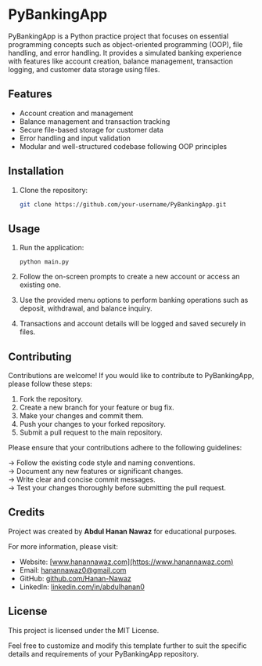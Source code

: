 # PyBankingApp

PyBankingApp is a Python practice project that focuses on essential programming concepts such as object-oriented programming (OOP), file handling, and error handling. It provides a simulated banking experience with features like account creation, balance management, transaction logging, and customer data storage using files.

## Features

- Account creation and management
- Balance management and transaction tracking
- Secure file-based storage for customer data
- Error handling and input validation
- Modular and well-structured codebase following OOP principles

## Installation

1. Clone the repository:

   ```bash
   git clone https://github.com/your-username/PyBankingApp.git

## Usage

1. Run the application:

   `python main.py`

3. Follow the on-screen prompts to create a new account or access an existing one.

4. Use the provided menu options to perform banking operations such as deposit, withdrawal, and balance inquiry.

5. Transactions and account details will be logged and saved securely in files.

## Contributing

Contributions are welcome! If you would like to contribute to PyBankingApp, please follow these steps:

1. Fork the repository.
2. Create a new branch for your feature or bug fix.
3. Make your changes and commit them.
4. Push your changes to your forked repository.
5. Submit a pull request to the main repository.
   
Please ensure that your contributions adhere to the following guidelines:

-> Follow the existing code style and naming conventions. <br/>
-> Document any new features or significant changes. <br/>
-> Write clear and concise commit messages. <br/>
-> Test your changes thoroughly before submitting the pull request. <br/>

## Credits

Project was created by **Abdul Hanan Nawaz** for educational purposes.

For more information, please visit:
- Website: [www.hanannawaz.com](https://www.hanannawaz.com)
- Email: [hanannawaz0@gmail.com](mailto:hanannawaz0@gmail.com)
- GitHub: [github.com/Hanan-Nawaz](https://github.com/Hanan-Nawaz)
- LinkedIn: [linkedin.com/in/abdulhanan0](https://linkedin.com/in/abdulhanan0)

## License

This project is licensed under the MIT License.

Feel free to customize and modify this template further to suit the specific details and requirements of your PyBankingApp repository.
